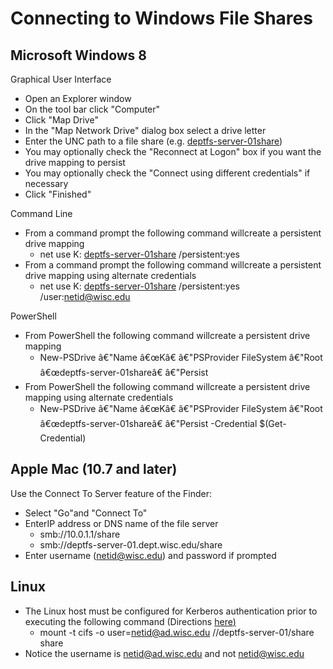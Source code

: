 # Connecting to Windows File Shares

## Microsoft Windows 8

Graphical User Interface

- Open an Explorer window
- On the tool bar click "Computer"
- Click "Map Drive"
- In the "Map Network Drive" dialog box select a drive letter
- Enter the UNC path to a file share (e.g. [deptfs-server-01share](file://deptfs-server-01/share))
- You may optionally check the "Reconnect at Logon" box if you want the drive mapping to persist
- You may optionally check the "Connect using different credentials" if necessary
- Click "Finished"

Command Line

- From a command prompt the following command willcreate a persistent drive mapping
  - net use K: [deptfs-server-01share](file://deptfs-server-01/share) /persistent:yes
- From a command prompt the following command willcreate a persistent drive mapping using alternate credentials
  - net use K: [deptfs-server-01share](file://deptfs-server-01/share) /persistent:yes /user:netid@wisc.edu

PowerShell

- From PowerShell the following command willcreate a persistent drive mapping
  - New-PSDrive â€"Name â€œKâ€ â€"PSProvider FileSystem â€"Root â€œdeptfs-server-01shareâ€ â€"Persist
- From PowerShell the following command willcreate a persistent drive mapping using alternate credentials
  - New-PSDrive â€"Name â€œKâ€ â€"PSProvider FileSystem â€"Root â€œdeptfs-server-01shareâ€ â€"Persist -Credential $(Get-Credential)

## Apple Mac (10.7 and later)

Use the Connect To Server feature of the Finder:

- Select "Go"and "Connect To"
- EnterIP address or DNS name of the file server
  - smb://10.0.1.1/share
  - smb://deptfs-server-01.dept.wisc.edu/share
- Enter username (<netid@wisc.edu>) and password if prompted

## Linux

- The Linux host must be configured for Kerberos authentication prior to executing the following command (Directions [here](file:///C:/Users/jstreeter/OneDrive/Documents/AD%20Docs/CADS%20Documents/KB%20Docs/page.php?id=38436)[)](mailto:netid@doit.wisc.edu)
  - mount -t cifs -o user=<netid@ad.wisc.edu> //deptfs-server-01/share share
- Notice the username is <netid@ad.wisc.edu> and not <netid@wisc.edu>
